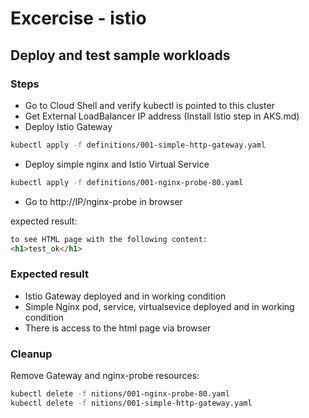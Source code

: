 # Excercise - istio

## Deploy and test sample workloads

### Steps

- Go to Cloud Shell and verify kubectl is pointed to this cluster
- Get External LoadBalancer IP address (Install Istio step in AKS.md)
- Deploy Istio Gateway

```bash
kubectl apply -f definitions/001-simple-http-gateway.yaml
```

- Deploy simple nginx and Istio Virtual Service

```bash
kubectl apply -f definitions/001-nginx-probe-80.yaml
```

- Go to http://IP/nginx-probe in browser

expected result:

```html
to see HTML page with the following content:
<h1>test_ok</h1>
```

### Expected result

- Istio Gateway deployed and in working condition
- Simple Nginx pod, service, virtualsevice deployed and in working condition
- There is access to the html page via browser

### Cleanup

Remove Gateway and nginx-probe resources:

```bash
kubectl delete -f nitions/001-nginx-probe-80.yaml
kubectl delete -f nitions/001-simple-http-gateway.yaml
```
